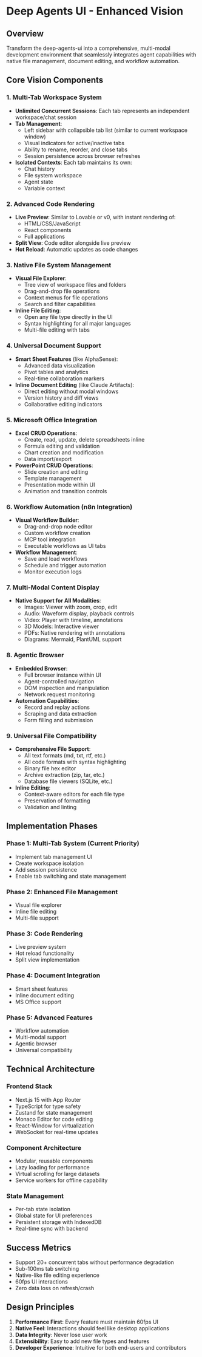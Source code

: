 # Deep Agents UI - Enhanced Vision

## Overview
Transform the deep-agents-ui into a comprehensive, multi-modal development environment that seamlessly integrates agent capabilities with native file management, document editing, and workflow automation.

## Core Vision Components

### 1. Multi-Tab Workspace System
- **Unlimited Concurrent Sessions**: Each tab represents an independent workspace/chat session
- **Tab Management**: 
  - Left sidebar with collapsible tab list (similar to current workspace window)
  - Visual indicators for active/inactive tabs
  - Ability to rename, reorder, and close tabs
  - Session persistence across browser refreshes
- **Isolated Contexts**: Each tab maintains its own:
  - Chat history
  - File system workspace
  - Agent state
  - Variable context

### 2. Advanced Code Rendering
- **Live Preview**: Similar to Lovable or v0, with instant rendering of:
  - HTML/CSS/JavaScript
  - React components
  - Full applications
- **Split View**: Code editor alongside live preview
- **Hot Reload**: Automatic updates as code changes

### 3. Native File System Management
- **Visual File Explorer**:
  - Tree view of workspace files and folders
  - Drag-and-drop file operations
  - Context menus for file operations
  - Search and filter capabilities
- **Inline File Editing**: 
  - Open any file type directly in the UI
  - Syntax highlighting for all major languages
  - Multi-file editing with tabs

### 4. Universal Document Support
- **Smart Sheet Features** (like AlphaSense):
  - Advanced data visualization
  - Pivot tables and analytics
  - Real-time collaboration markers
- **Inline Document Editing** (like Claude Artifacts):
  - Direct editing without modal windows
  - Version history and diff views
  - Collaborative editing indicators

### 5. Microsoft Office Integration
- **Excel CRUD Operations**:
  - Create, read, update, delete spreadsheets inline
  - Formula editing and validation
  - Chart creation and modification
  - Data import/export
- **PowerPoint CRUD Operations**:
  - Slide creation and editing
  - Template management
  - Presentation mode within UI
  - Animation and transition controls

### 6. Workflow Automation (n8n Integration)
- **Visual Workflow Builder**:
  - Drag-and-drop node editor
  - Custom workflow creation
  - MCP tool integration
  - Executable workflows as UI tabs
- **Workflow Management**:
  - Save and load workflows
  - Schedule and trigger automation
  - Monitor execution logs

### 7. Multi-Modal Content Display
- **Native Support for All Modalities**:
  - Images: Viewer with zoom, crop, edit
  - Audio: Waveform display, playback controls
  - Video: Player with timeline, annotations
  - 3D Models: Interactive viewer
  - PDFs: Native rendering with annotations
  - Diagrams: Mermaid, PlantUML support

### 8. Agentic Browser
- **Embedded Browser**:
  - Full browser instance within UI
  - Agent-controlled navigation
  - DOM inspection and manipulation
  - Network request monitoring
- **Automation Capabilities**:
  - Record and replay actions
  - Scraping and data extraction
  - Form filling and submission

### 9. Universal File Compatibility
- **Comprehensive File Support**:
  - All text formats (md, txt, rtf, etc.)
  - All code formats with syntax highlighting
  - Binary file hex editor
  - Archive extraction (zip, tar, etc.)
  - Database file viewers (SQLite, etc.)
- **Inline Editing**:
  - Context-aware editors for each file type
  - Preservation of formatting
  - Validation and linting

## Implementation Phases

### Phase 1: Multi-Tab System (Current Priority)
- Implement tab management UI
- Create workspace isolation
- Add session persistence
- Enable tab switching and state management

### Phase 2: Enhanced File Management
- Visual file explorer
- Inline file editing
- Multi-file support

### Phase 3: Code Rendering
- Live preview system
- Hot reload functionality
- Split view implementation

### Phase 4: Document Integration
- Smart sheet features
- Inline document editing
- MS Office support

### Phase 5: Advanced Features
- Workflow automation
- Multi-modal support
- Agentic browser
- Universal compatibility

## Technical Architecture

### Frontend Stack
- Next.js 15 with App Router
- TypeScript for type safety
- Zustand for state management
- Monaco Editor for code editing
- React-Window for virtualization
- WebSocket for real-time updates

### Component Architecture
- Modular, reusable components
- Lazy loading for performance
- Virtual scrolling for large datasets
- Service workers for offline capability

### State Management
- Per-tab state isolation
- Global state for UI preferences
- Persistent storage with IndexedDB
- Real-time sync with backend

## Success Metrics
- Support 20+ concurrent tabs without performance degradation
- Sub-100ms tab switching
- Native-like file editing experience
- 60fps UI interactions
- Zero data loss on refresh/crash

## Design Principles
1. **Performance First**: Every feature must maintain 60fps UI
2. **Native Feel**: Interactions should feel like desktop applications
3. **Data Integrity**: Never lose user work
4. **Extensibility**: Easy to add new file types and features
5. **Developer Experience**: Intuitive for both end-users and contributors